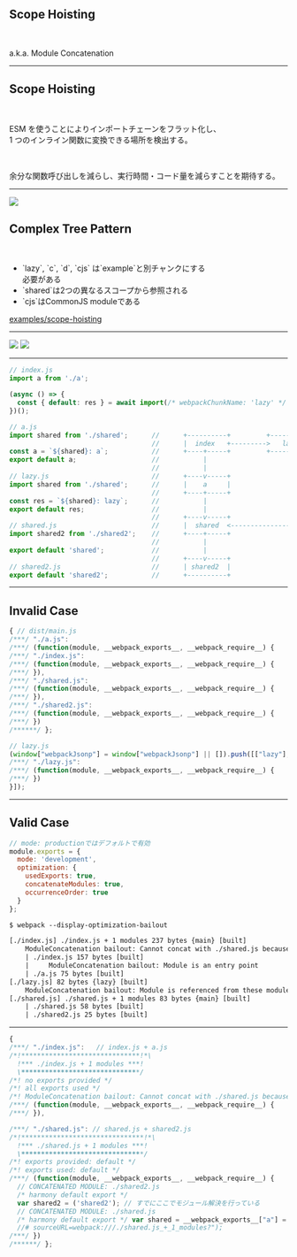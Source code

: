 <!-- sectionTitle: Feature: Scope Hoisting -->

## Scope Hoisting

<br />

a.k.a. Module Concatenation

---

## Scope Hoisting

<br />

ESM を使うことによりインポートチェーンをフラット化し、  
1 つのインライン関数に変換できる場所を検出する。

<br />

余分な関数呼び出しを減らし、実行時間・コード量を減らすことを期待する。

---

<!-- note
cjsと書かれたもの以外はすべてESMです。
-->

<div class="list-with-description">
  <div>
    <img src="../images/scope-hoisting/graph1.svg" style="width: auto" />
  </div>
  <div>
    <h2>Complex Tree Pattern</h2>
    <br />
    <ul>
      <li>`lazy`, `c`, `d`, `cjs` は`example`と別チャンクにする<br />必要がある</li>
      <li>`shared`は2つの異なるスコープから参照される</li>
      <li>`cjs`はCommonJS moduleである</li>
    </ul>
  </div>
</div>

<a class="ref-link" href="https://github.com/webpack/webpack/tree/master/examples/scope-hoisting">examples/scope-hoisting</a>

---

<!-- note
左の図のようにチャンクを分ける必要があります。  
しかし、その中でもさらに同じレイヤーのものがあるため同一にすることが可能です。
-->

<div class="list">
  <img src="../images/scope-hoisting/graph2.svg" />
  <img src="../images/scope-hoisting/graph3.svg" />
</div>

---

```javascript
// index.js
import a from './a';

(async () => {
  const { default: res } = await import(/* webpackChunkName: 'lazy' */ './lazy');
})();

// a.js
import shared from './shared';      //      +----------+         +----------+
                                    //      |  index   +--------->   lazy   |
const a = `${shared}: a`;           //      +----+-----+         +-----+----+
export default a;                   //           |                     |
                                    //           |                     |
// lazy.js                          //      +----v-----+               |
import shared from './shared';      //      |    a     |               |
                                    //      +----+-----+               |
const res = `${shared}: lazy`;      //           |                     |
export default res;                 //           |                     |
                                    //      +----v-----+               |
// shared.js                        //      |  shared  <---------------+
import shared2 from './shared2';    //      +----+-----+
                                    //           |
export default 'shared';            //           |
                                    //      +----v-----+
// shared2.js                       //      | shared2  |
export default 'shared2';           //      +----------+
```

---

## Invalid Case

```javascript
{ // dist/main.js
/***/ "./a.js":
/***/ (function(module, __webpack_exports__, __webpack_require__) {
/***/ "./index.js":
/***/ (function(module, __webpack_exports__, __webpack_require__) {
/***/ }),
/***/ "./shared.js":
/***/ (function(module, __webpack_exports__, __webpack_require__) {
/***/ }),
/***/ "./shared2.js":
/***/ (function(module, __webpack_exports__, __webpack_require__) {
/***/ })
/******/ };
```

<!-- prettier-ignore -->
```javascript
// lazy.js
(window["webpackJsonp"] = window["webpackJsonp"] || []).push([["lazy"],{
/***/ "./lazy.js":
/***/ (function(module, __webpack_exports__, __webpack_require__) {
/***/ })
}]);
```

---

<!-- note
--display-optimization-bailoutをつけると、なぜできないかという理由が出力されます。
-->

## Valid Case

```javascript
// mode: productionではデフォルトで有効
module.exports = {
  mode: 'development',
  optimization: {
    usedExports: true,
    concatenateModules: true,
    occurrenceOrder: true
  }
};
```

```txt
$ webpack --display-optimization-bailout

[./index.js] ./index.js + 1 modules 237 bytes {main} [built]
    ModuleConcatenation bailout: Cannot concat with ./shared.js because of ./lazy.js
    | ./index.js 157 bytes [built]
    |     ModuleConcatenation bailout: Module is an entry point
    | ./a.js 75 bytes [built]
[./lazy.js] 82 bytes {lazy} [built]
    ModuleConcatenation bailout: Module is referenced from these modules with unsupported syntax: ./index.js (referenced with import())
[./shared.js] ./shared.js + 1 modules 83 bytes {main} [built]
    | ./shared.js 58 bytes [built]
    | ./shared2.js 25 bytes [built]
```

---

<!-- note
shared.jsを見るとわかるが、webpackがすでにモジュール解決を行った状態で出力します。  
このように実行回数を減らしています。

-->

```javascript
{
/***/ "./index.js":   // index.js + a.js
/*!******************************!*\
  !*** ./index.js + 1 modules ***!
  \******************************/
/*! no exports provided */
/*! all exports used */
/*! ModuleConcatenation bailout: Cannot concat with ./shared.js because of ./lazy.js */
/***/ (function(module, __webpack_exports__, __webpack_require__) {
/***/ }),

/***/ "./shared.js": // shared.js + shared2.js
/*!*******************************!*\
  !*** ./shared.js + 1 modules ***!
  \*******************************/
/*! exports provided: default */
/*! exports used: default */
/***/ (function(module, __webpack_exports__, __webpack_require__) {
  // CONCATENATED MODULE: ./shared2.js
  /* harmony default export */
  var shared2 = ('shared2'); // すでにここでモジュール解決を行っている
  // CONCATENATED MODULE: ./shared.js
  /* harmony default export */ var shared = __webpack_exports__["a"] = ('shared');
  //# sourceURL=webpack:///./shared.js_+_1_modules?");
/***/ })
/******/ };
```
